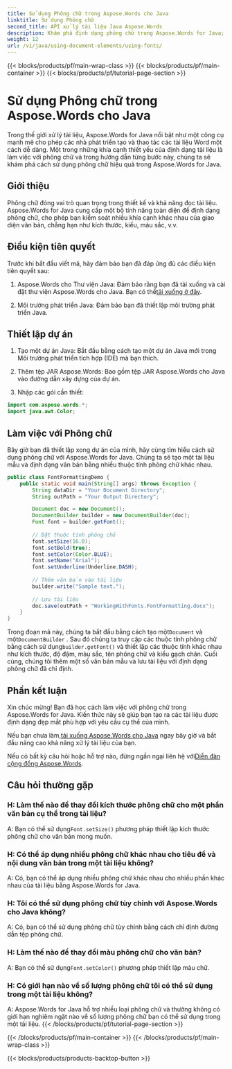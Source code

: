```yaml
---
title: Sử dụng Phông chữ trong Aspose.Words cho Java
linktitle: Sử dụng Phông chữ
second_title: API xử lý tài liệu Java Aspose.Words
description: Khám phá định dạng phông chữ trong Aspose.Words for Java; kích thước, kiểu, màu sắc và nhiều hơn nữa. Tạo tài liệu được định dạng đẹp mắt một cách dễ dàng.
weight: 12
url: /vi/java/using-document-elements/using-fonts/
---
```


{{< blocks/products/pf/main-wrap-class >}}
{{< blocks/products/pf/main-container >}}
{{< blocks/products/pf/tutorial-page-section >}}

# Sử dụng Phông chữ trong Aspose.Words cho Java


Trong thế giới xử lý tài liệu, Aspose.Words for Java nổi bật như một công cụ mạnh mẽ cho phép các nhà phát triển tạo và thao tác các tài liệu Word một cách dễ dàng. Một trong những khía cạnh thiết yếu của định dạng tài liệu là làm việc với phông chữ và trong hướng dẫn từng bước này, chúng ta sẽ khám phá cách sử dụng phông chữ hiệu quả trong Aspose.Words for Java.

## Giới thiệu

Phông chữ đóng vai trò quan trọng trong thiết kế và khả năng đọc tài liệu. Aspose.Words for Java cung cấp một bộ tính năng toàn diện để định dạng phông chữ, cho phép bạn kiểm soát nhiều khía cạnh khác nhau của giao diện văn bản, chẳng hạn như kích thước, kiểu, màu sắc, v.v.

## Điều kiện tiên quyết

Trước khi bắt đầu viết mã, hãy đảm bảo bạn đã đáp ứng đủ các điều kiện tiên quyết sau:

1.  Aspose.Words cho Thư viện Java: Đảm bảo rằng bạn đã tải xuống và cài đặt thư viện Aspose.Words cho Java. Bạn có thể[tải xuống ở đây](https://releases.aspose.com/words/java/).

2. Môi trường phát triển Java: Đảm bảo bạn đã thiết lập môi trường phát triển Java.

## Thiết lập dự án

1. Tạo một dự án Java: Bắt đầu bằng cách tạo một dự án Java mới trong Môi trường phát triển tích hợp (IDE) mà bạn thích.

2. Thêm tệp JAR Aspose.Words: Bao gồm tệp JAR Aspose.Words cho Java vào đường dẫn xây dựng của dự án.

3. Nhập các gói cần thiết:

```java
import com.aspose.words.*;
import java.awt.Color;
```

## Làm việc với Phông chữ

Bây giờ bạn đã thiết lập xong dự án của mình, hãy cùng tìm hiểu cách sử dụng phông chữ với Aspose.Words for Java. Chúng ta sẽ tạo một tài liệu mẫu và định dạng văn bản bằng nhiều thuộc tính phông chữ khác nhau.

```java
public class FontFormattingDemo {
    public static void main(String[] args) throws Exception {
        String dataDir = "Your Document Directory";
        String outPath = "Your Output Directory";

        Document doc = new Document();
        DocumentBuilder builder = new DocumentBuilder(doc);
        Font font = builder.getFont();
        
        // Đặt thuộc tính phông chữ
        font.setSize(16.0);
        font.setBold(true);
        font.setColor(Color.BLUE);
        font.setName("Arial");
        font.setUnderline(Underline.DASH);
        
        // Thêm văn bản vào tài liệu
        builder.write("Sample text.");
        
        // Lưu tài liệu
        doc.save(outPath + "WorkingWithFonts.FontFormatting.docx");
    }
}
```

 Trong đoạn mã này, chúng ta bắt đầu bằng cách tạo một`Document` và một`DocumentBuilder` . Sau đó chúng ta truy cập các thuộc tính phông chữ bằng cách sử dụng`builder.getFont()` và thiết lập các thuộc tính khác nhau như kích thước, độ đậm, màu sắc, tên phông chữ và kiểu gạch chân. Cuối cùng, chúng tôi thêm một số văn bản mẫu và lưu tài liệu với định dạng phông chữ đã chỉ định.

## Phần kết luận

Xin chúc mừng! Bạn đã học cách làm việc với phông chữ trong Aspose.Words for Java. Kiến thức này sẽ giúp bạn tạo ra các tài liệu được định dạng đẹp mắt phù hợp với yêu cầu cụ thể của mình.

 Nếu bạn chưa làm,[tải xuống Aspose.Words cho Java](https://releases.aspose.com/words/java/) ngay bây giờ và bắt đầu nâng cao khả năng xử lý tài liệu của bạn.

 Nếu có bất kỳ câu hỏi hoặc hỗ trợ nào, đừng ngần ngại liên hệ với[Diễn đàn cộng đồng Aspose.Words](https://forum.aspose.com/).

## Câu hỏi thường gặp

### H: Làm thế nào để thay đổi kích thước phông chữ cho một phần văn bản cụ thể trong tài liệu?
 A: Bạn có thể sử dụng`Font.setSize()` phương pháp thiết lập kích thước phông chữ cho văn bản mong muốn.

### H: Có thể áp dụng nhiều phông chữ khác nhau cho tiêu đề và nội dung văn bản trong một tài liệu không?
A: Có, bạn có thể áp dụng nhiều phông chữ khác nhau cho nhiều phần khác nhau của tài liệu bằng Aspose.Words for Java.

### H: Tôi có thể sử dụng phông chữ tùy chỉnh với Aspose.Words cho Java không?
A: Có, bạn có thể sử dụng phông chữ tùy chỉnh bằng cách chỉ định đường dẫn tệp phông chữ.

### H: Làm thế nào để thay đổi màu phông chữ cho văn bản?
 A: Bạn có thể sử dụng`Font.setColor()` phương pháp thiết lập màu chữ.

### H: Có giới hạn nào về số lượng phông chữ tôi có thể sử dụng trong một tài liệu không?
A: Aspose.Words for Java hỗ trợ nhiều loại phông chữ và thường không có giới hạn nghiêm ngặt nào về số lượng phông chữ bạn có thể sử dụng trong một tài liệu.
{{< /blocks/products/pf/tutorial-page-section >}}

{{< /blocks/products/pf/main-container >}}
{{< /blocks/products/pf/main-wrap-class >}}

{{< blocks/products/products-backtop-button >}}
